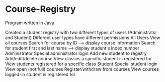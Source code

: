 # Course-Registry

Program written in Java

Created a student registry with two different types of users (Administrator and Student)
  Different user types have different permissions
    All Users
      View all courses
      Search for course by ID --> display course information
      Search for student first and last name --> display student's index number
    Administrator
      Special administrator login
      Add new student to registry
      Add/edit/delete course
      View classes a specific student is registered for
      View students registered for a specific class
    Student
      Special student login
      View open (not full) courses
      Register/withdraw from courses
      View courses logged-in student is registered for
      
